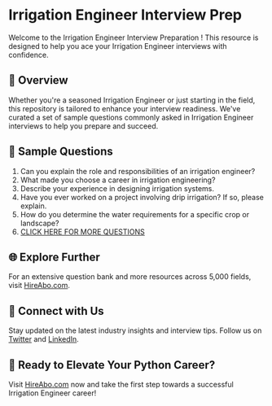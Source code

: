 # Irrigation Engineer Interview Prep

Welcome to the Irrigation Engineer Interview Preparation ! This resource is designed to help you ace your Irrigation Engineer interviews with confidence.

## 🚀 Overview

Whether you're a seasoned Irrigation Engineer or just starting in the field, this repository is tailored to enhance your interview readiness. We've curated a set of sample questions commonly asked in Irrigation Engineer interviews to help you prepare and succeed.

## 📝 Sample Questions

1. Can you explain the role and responsibilities of an irrigation engineer?
2. What made you choose a career in irrigation engineering?
3. Describe your experience in designing irrigation systems.
4. Have you ever worked on a project involving drip irrigation? If so, please explain.
5. How do you determine the water requirements for a specific crop or landscape?
6. [CLICK HERE FOR MORE QUESTIONS](https://hireabo.com/job/3_0_17/Irrigation%20Engineer)

## 🌐 Explore Further

For an extensive question bank and more resources across 5,000 fields, visit [HireAbo.com](https://www.hireabo.com).

## 📱 Connect with Us

Stay updated on the latest industry insights and interview tips. Follow us on [Twitter](https://twitter.com/hireabo) and [LinkedIn](https://www.linkedin.com/in/hire-abo-3609972a8/).

## 🚀 Ready to Elevate Your Python Career?

Visit [HireAbo.com](https://www.hireabo.com) now and take the first step towards a successful Irrigation Engineer career!